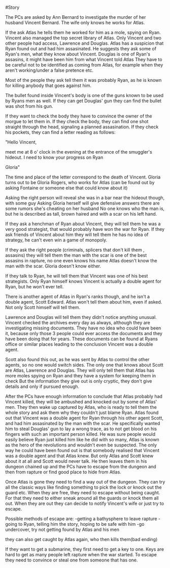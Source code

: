 #Story

The PCs are asked by Ann Bernard to investigate the murder of her husband Vincent Bernard.
The wife only knows he works for Atlas.

If the ask Atlas he tells them he worked for him as a mole, spying on Ryan.
Vincent also managed the top secret library of Atlas. Only Vincent and two other people had access, Lawrence and Douglas.
Atlas has a suspicion that Ryan found out and had him assasinated.
He suggests they ask some of Ryan's men, what they know about Vincent.
Douglas is one of Ryan's assasins, it might have been him from what Vincent told Atlas
They have to be careful not to be identified as coming from Atlas, for example when they aren't working/under a false pretence etc.

Most of the people they ask tell them it was probably Ryan, as he is known for killing anybody that goes against him.

The bullet found inside Vincent's body is one of the guns known to be used by Ryans men as well.
If they can get Douglas' gun they can find the bullet was shot from his gun.

If they want to check the body they have to convince the owner of the morgue to let them in.
If they check the body, they can find one shot straight through the head, signaling a planned assasination.
If they check his pockets, they can find a letter reading as follows:

"Hello Vincent, 

meet me at 8 o' clock in the evening at the entrance of the smuggler's hideout.
I need to know your progress on Ryan

Gloria"

The time and place of the letter correspond to the death of Vincent.
Gloria turns out to be Gloria Rogers, who works for Atlas
(can be found out by asking Fontaine or someone else that could know about it)

Asking the right person will reveal she was in a bar near the hideout though, with some guy 
Asking Gloria herself will give defensive answers
there are some rumors she's cheating on her husband
No one knows who the man is, but he is described as tall, brown haired and with a scar on his left hand.

If they ask a henchman of Ryan about Vincent, they will tell them he was a very good strategist, that would probably have won the war for Ryan.
If they ask friends of Vincent about him they will tell them he has no idea of strategy, he can't even win a game of monopoly.

If they ask the right people (criminals, splicers that don't kill them , assasins) they will tell them the man with the scar is one of the best assasins in rapture, no one even knows his name
Atlas doesn't know the man with the scar. 
Gloria doesn't know either.

If they talk to Ryan, he will tell them that Vincent was one of his best strategists.
Only Ryan himself knows Vincent is actually a double agent for Ryan, but he won't ever tell.

There is another agent of Atlas in Ryan's ranks though, and he isn't a double agent, Scott Edward.
Atlas won't tell them about him, even if asked.
Not only Scott himself will tell them.

Lawrence and Douglas will tell them they didn't notice anything unusual.
Vincent checked the archives every day as always, although they are investigating missing documents.
They have no idea who could have been it, because only those 3 people could ever access the documents and they have been doing that for years.
These documents can be found at Ryans office or similar places leading to the conclusion Vincent was a double agent.

Scott also found this out, as he was sent by Atlas to control the other agents, so no one would switch sides.
The only one that knows about Scott are Atlas, Lawrence and Douglas.
They will only tell them that Atlas has more moles spying on Ryan and they have a system for keeping them in check
But the information they give out is only cryptic, they don't give details and only if pursued enough.

After the PCs have enough information to conclude that Atlas probably had Vincent killed, they will be ambushed and knocked out by some of Atlas' men.
They then wake up captured by Atlas, who is ready to tell them the whole story and ask them why they couldn't just blame Ryan.
Atlas found out that Vincent was a double agent for Ryan through his other agent Scott, and had him assasinated by the man with the scar.
He specifically wanted him to steal Douglas' gun to lay a wrong trace, as to not get blood on his fingers with  such an important person killed.
He was sure people would easily believe Ryan just killed him like he did with so many, Atlas is known as the hero of the revolutions and wouldn't even be suspected.
The only way he could have been found out is that somebody realised that Vincent was a double agent and that Atlas knew.
But only Atlas and Scott knew about it at all and Scott would never talk.
He then leaves them in his dungeon chained up and the PCs have to escape from the dungeon and then from rapture or find good place to hide from Atlas.

Once Atlas is gone they need to find a way out of the dungeon.
They can try all the classic ways like finding something to pick the lock or knock out the guard etc.
When they are free, they need to escape without being caught.
For that they need to either sneak around all the guards or knock them all out.
When they are out they can decide to notify Vincent's wife or just try to escape.

Possible methods of escape are:
-getting a bathysphere to leave rapture
-going to Ryan, telling him the story, hoping to be safe with him
-go undercover, try not getting found by Atlas and his men

they can also get caught by Atlas again, who then kills them(bad ending)

If they want to get a submarine, they first need to get a key to one.
Keys are hard to get as many people left rapture when the war started.
To escape they need to convince or steal one from someone that has one.
